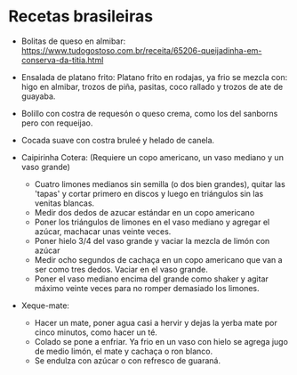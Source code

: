 
# Recetas brasileiras

- Bolitas de queso en almibar: https://www.tudogostoso.com.br/receita/65206-queijadinha-em-conserva-da-titia.html

- Ensalada de platano frito: Platano frito en rodajas, ya frio se mezcla con: higo en almibar, trozos de piña, pasitas, coco rallado y trozos de ate de guayaba.

- Bolillo con costra de requesón o queso crema, como los del sanborns pero con requeijao.

- Cocada suave con costra bruleé y helado de canela. 

- Caipirinha Cotera: 
	(Requiere un copo americano, un vaso mediano y un vaso grande)
	* Cuatro limones medianos sin semilla (o dos bien grandes), quitar las 'tapas' y cortar primero en discos y luego en triángulos sin las venitas blancas. 
	* Medir dos dedos de azucar estándar en un copo americano
	* Poner los triángulos de limones en el vaso mediano y agregar el azúcar, machacar unas veinte veces. 
	* Poner hielo 3/4 del vaso grande y vaciar la mezcla de limón con azúcar
	* Medir ocho segundos de cachaça en un copo americano que van a ser como tres dedos. Vaciar en el vaso grande. 
	* Poner el vaso mediano encima del grande como shaker y agitar máximo veinte veces para no romper demasiado los limones. 

- Xeque-mate:
	* Hacer un mate, poner agua casi a hervir y dejas la yerba mate por cinco minutos, como hacer un té. 
	* Colado se pone a enfriar. Ya frio en un vaso con hielo se agrega jugo de medio limón, el mate y cachaça o ron blanco. 
	* Se endulza con azúcar o con refresco de guaraná. 
